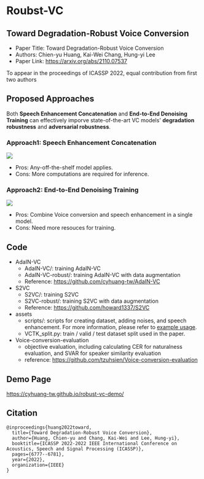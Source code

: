 # Roubst-VC

## Toward Degradation-Robust Voice Conversion

- Paper Title: Toward Degradation-Robust Voice Conversion
- Authors: Chien-yu Huang, Kai-Wei Chang, Hung-yi Lee
- Paper Link: https://arxiv.org/abs/2110.07537

To appear in the proceedings of ICASSP 2022, equal contribution from first two authors

## Proposed Approaches

Both **Speech Enhancement Concatenation** and **End-to-End Denoising Training** can effectively imporve state-of-the-art VC models' **degradation robustness** and **adversarial robustness**.

### Approach1: Speech Enhancement Concatenation

![](https://i.imgur.com/QSQoK0O.png)

- Pros: Any-off-the-shelf model applies.
- Cons: More computations are required for inference.

### Approach2: End-to-End Denoising Training

![](https://i.imgur.com/uE4WZwx.png)

- Pros: Combine Voice conversion and speech enhancement in a single model.
- Cons: Need more resouces for training.

## Code

- AdaIN-VC
  - AdaIN-VC/: training AdaIN-VC
  - AdaIN-VC-robust/: training AdaIN-VC with data augmentation
  - Reference: https://github.com/cyhuang-tw/AdaIN-VC
- S2VC
  - S2VC/: training S2VC
  - S2VC-robust/: training S2VC with data augmentation
  - Reference: https://github.com/howard1337/S2VC
- assets
  - scripts/: scripts for creating dataset, adding noises, and speech enhancement. For more information, please refer to [example usage](https://github.com/cyhuang-tw/robust-vc/tree/main/assets).
  - VCTK_split.py: train / valid / test dataset split used in the paper.
- Voice-conversion-evaluation
  - objective evaluation, including calculating CER for naturalness evaluation, and SVAR for speaker similarity evaluation
  - reference: https://github.com/tzuhsien/Voice-conversion-evaluation

## Demo Page

https://cyhuang-tw.github.io/robust-vc-demo/

## Citation

```
@inproceedings{huang2022toward,
  title={Toward Degradation-Robust Voice Conversion},
  author={Huang, Chien-yu and Chang, Kai-Wei and Lee, Hung-yi},
  booktitle={ICASSP 2022-2022 IEEE International Conference on Acoustics, Speech and Signal Processing (ICASSP)},
  pages={6777--6781},
  year={2022},
  organization={IEEE}
}
```
